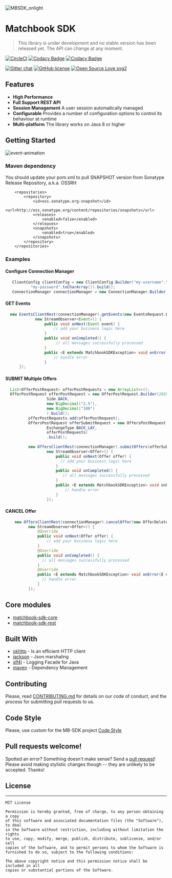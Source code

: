 ![MBSDK_onlight](https://user-images.githubusercontent.com/4140597/66038798-0868d600-e50b-11e9-9055-b51e5f9f5779.png)
# Matchbook SDK

> This library is under development and no stable version has been released yet.
> The API can change at any moment.

[![CircleCI](https://circleci.com/gh/matchbook-technology/matchbook-sdk.svg?style=svg)](https://circleci.com/gh/matchbook-technology/matchbook-sdk)
[![Codacy Badge](https://api.codacy.com/project/badge/Grade/f91f929fa3184482abb2704f98615f46)](https://www.codacy.com/app/volkodav_s/matchbook-sdk?utm_source=github.com&amp;utm_medium=referral&amp;utm_content=volkodavs/matchbook-sdk&amp;utm_campaign=Badge_Grade)
[![Codacy Badge](https://api.codacy.com/project/badge/Coverage/f91f929fa3184482abb2704f98615f46)](https://www.codacy.com/manual/volkodav_s/matchbook-sdk?utm_source=github.com&utm_medium=referral&utm_content=volkodavs/matchbook-sdk&utm_campaign=Badge_Coverage)

[![Gitter chat](https://badges.gitter.im/gitterHQ/gitter.png)](https://gitter.im/matchbook-sdk/community)
[![GitHub license](https://img.shields.io/github/license/Naereen/StrapDown.js.svg)](https://github.com/Naereen/StrapDown.js/blob/master/LICENSE)
[![Open Source Love svg2](https://badges.frapsoft.com/os/v2/open-source.svg?v=103)](https://github.com/ellerbrock/open-source-badges/)

## Features

* **High Performance** 
* **Full Support REST API** 
* **Session Management** A user session automatically managed
* **Configurable** Provides a number of configuration options to control its behaviour at runtime
* **Multi-platform** The library works on Java 8 or higher

## Getting Started

![event-animation](https://user-images.githubusercontent.com/4140597/70796614-a5ad7980-1d9a-11ea-8d2f-98dbaa02235f.gif)

### Maven dependency 

You should update your pom.xml to pull SNAPSHOT version from Sonatype Release Repository, a.k.a. OSSRH  
  
```
    <repositories>
        <repository>
            <id>oss.sonatype.org-snapshot</id>
            <url>http://oss.sonatype.org/content/repositories/snapshots</url>
            <releases>
                <enabled>false</enabled>
            </releases>
            <snapshots>
                <enabled>true</enabled>
            </snapshots>
        </repository>
    </repositories>
```

### Examples

#### Configure Connection Manager

```java 
   ClientConfig clientConfig = new ClientConfig.Builder("my-username".toCharArray(),
           "my-password".toCharArray()).build();
   ConnectionManager connectionManager = new ConnectionManager.Builder(clientConfig).build();
```

#### GET Events 

```java
  new EventsClientRest(connectionManager).getEvents(new EventsRequest.Builder().build(),
             new StreamObserver<Event>() {
                 public void onNext(Event event) {
                     // add your business logic here 
                 }
                 public void onCompleted() {
                      // all messages successfully processed 
                 }
                 public <E extends MatchbookSDKException> void onError(E e) {
                     // handle error 
                 }
      });
```

#### SUBMIT Multiple Offers 

```java
  List<OfferPostRequest> offerPostRequests = new ArrayList<>();
  OfferPostRequest offerPostRequest = new OfferPostRequest.Builder(2020L,
                  Side.BACK,
                  new BigDecimal("2.5"),
                  new BigDecimal("100")
                  ).build();
          offerPostRequests.add(offerPostRequest);
          OffersPostRequest offerSubmitRequest = new OffersPostRequest.Builder(OddsType.DECIMAL,
                  ExchangeType.BACK_LAY,
                  offerPostRequests)
                  .build();
      
          new OffersClientRest(connectionManager).submitOffers(offerSubmitRequest,
                  new StreamObserver<Offer>() {
                      public void onNext(Offer offer) {
                        // add your business logic here
                      }
                      public void onCompleted() {
                         // all messages successfully processed 
                      }
                      public <E extends MatchbookSDKException> void onError(E e) {
                          // handle error 
                      }
                  });
````

#### CANCEL Offer 

```java
    new OffersClientRest(connectionManager).cancelOffer(new OfferDeleteRequest.Builder(1000L).build(),
          new StreamObserver<Offer>() {
              @Override
              public void onNext(Offer offer) {
                  // add your business logic here 
              }
              @Override
              public void onCompleted() {
                // all messages successfully processed 
              }
              @Override
              public <E extends MatchbookSDKException> void onError(E e) {
                // handle error 
              }
          });
```

## Core modules

* [matchbook-sdk-core](matchbook-sdk-core)
* [matchbook-sdk-rest](matchbook-sdk-rest)

## Built With

* [okhttp](https://square.github.io/okhttp/) - Is an efficient HTTP client 
* [jackson](https://github.com/FasterXML/jackson) - Json marshaling 
* [slf4j](https://www.slf4j.org/) - Logging Facade for Java
* [maven](https://maven.apache.org/) - Dependency Management

## Contributing

Please, read [CONTRIBUTING.md](CONTRIBUTING.md) for details on our code of conduct, and the process for submitting pull requests to us.

## Code Style

Please, use custom for the MB-SDK project [Code Style](codestyle/matchbookCodeStyle.xml) 

## Pull requests welcome!

Spotted an error? Something doesn't make sense? Send a [pull request](https://github.com/matchbook-technology/matchbook-sdk/pulls)! Please avoid making stylistic changes though 
-- they are unlikely to be accepted. Thanks!

## License
-------
    MIT License
    
    Permission is hereby granted, free of charge, to any person obtaining a copy
    of this software and associated documentation files (the "Software"), to deal
    in the Software without restriction, including without limitation the rights
    to use, copy, modify, merge, publish, distribute, sublicense, and/or sell
    copies of the Software, and to permit persons to whom the Software is
    furnished to do so, subject to the following conditions:
    
    The above copyright notice and this permission notice shall be included in all
    copies or substantial portions of the Software.
